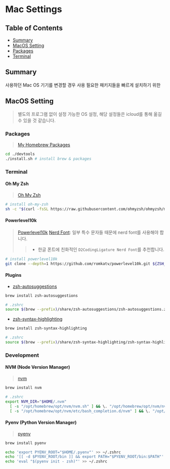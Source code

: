 # Mac Settings

## Table of Contents

- [Summary](#summary)
- [MacOS Setting](#macos-setting)
- [Packages](#packages)
- [Terminal](#terminal)

## Summary

사용하던 Mac OS 기기를 변경할 경우 사용 필요한 패키지들을 빠르게 설치하기 위한


## MacOS Setting
> 별도의 프로그램 없이 설정 가능한 OS 설정, 해당 설정들은 icloud를 통해 옮길 수 있을 것 같습니다.

### Packages
> [My Homebrew Packages](./devtools/packages.txt)

```zsh
cd ./devtools
./install.sh # install brew & packages 
```

### Terminal

#### Oh My Zsh
> [Oh My Zsh](https://ohmyz.sh/)
```zsh
# install oh-my-zsh
sh -c "$(curl -fsSL https://raw.githubusercontent.com/ohmyzsh/ohmyzsh/master/tools/install.sh)"
```
#### Powerlevel10k
> [Powerlevel10k](https://github.com/romkatv/powerlevel10k)
> [Nerd Font](https://www.nerdfonts.com/font-downloads): 일부 특수 문자들 때문에 nerd font를 사용해야 합니다.
>> * 한글 폰트에 친화적인 `D2CodingLigature Nerd Font`를 추천합니다.

```zsh
# install powerlevel10k
git clone --depth=1 https://github.com/romkatv/powerlevel10k.git ${ZSH_CUSTOM:-$HOME/.oh-my-zsh/custom}/themes/Powerlevel10k
```
#### Plugins
- [zsh-autosuggestions](https://github.com/zsh-users/zsh-autosuggestions)

```zsh
brew install zsh-autosuggestions

# .zshrc
source $(brew --prefix)/share/zsh-autosuggestions/zsh-autosuggestions.zsh
```

- [zsh-syntax-highlighting](https://github.com/zsh-users/zsh-syntax-highlighting)

```zsh
brew install zsh-syntax-highlighting

# .zshrc
source $(brew --prefix)/share/zsh-syntax-highlighting/zsh-syntax-highlighting.zsh
```

### Development

#### NVM (Node Version Manager)
> [nvm](https://github.com/nvm-sh/nvm)

```zsh
brew install nvm 

# .zshrc
export NVM_DIR="$HOME/.nvm"
  [ -s "/opt/homebrew/opt/nvm/nvm.sh" ] && \. "/opt/homebrew/opt/nvm/nvm.sh"  # This loads nvm
  [ -s "/opt/homebrew/opt/nvm/etc/bash_completion.d/nvm" ] && \. "/opt/homebrew/opt/nvm/etc/bash_completion.d/nvm"  # This loads nvm bash_completion
```

#### Pyenv (Python Version Manager)
> [pyenv](https://github.com/pyenv/pyenv)

```zsh
brew install pyenv

echo 'export PYENV_ROOT="$HOME/.pyenv"' >> ~/.zshrc
echo '[[ -d $PYENV_ROOT/bin ]] && export PATH="$PYENV_ROOT/bin:$PATH"' >> ~/.zshrc
echo 'eval "$(pyenv init - zsh)"' >> ~/.zshrc

```
